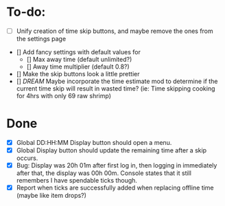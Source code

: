 # To-do:

-   [ ] Unify creation of time skip buttons, and maybe remove the ones from the settings page
-   [] Add fancy settings with default values for
    -   [] Max away time (default unlimited?)
    -   [] Away time multiplier (default 0.8?)
-   [] Make the skip buttons look a little prettier
-   [] _DREAM_ Maybe incorporate the time estimate mod to determine if the current time skip will result in wasted time? (ie: Time skipping cooking for 4hrs with only 69 raw shrimp)

# Done

-   [x] Global DD:HH:MM Display button should open a menu.
-   [x] Global Display button should update the remaining time after a skip occurs.
-   [x] Bug: Display was 20h 01m after first log in, then logging in immediately after that, the display was 00h 00m. Console states that it still remembers I have spendable ticks though.
-   [x] Report when ticks are successfully added when replacing offline time (maybe like item drops?)
